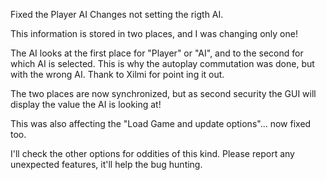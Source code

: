 Fixed the Player AI Changes not setting the rigth AI.

This information is stored in two places, and I was changing only one!

The AI looks at the first place for "Player" or "AI", and to the second for which AI is selected. This is why the autoplay commutation was done, but with the wrong AI. Thank to Xilmi for point ing it out.

The two places are now synchronized, but as second security the GUI will display the value the AI is looking at!

This was also affecting the "Load Game and update options"... now fixed too.

I'll check the other options for oddities of this kind. Please report any unexpected features, it'll help the bug hunting.